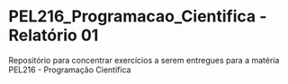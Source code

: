 # PEL216_Programacao_Cientifica - Relatório 01
Repositório para concentrar exercícios a serem entregues para a matéria PEL216 - Programação Científica
